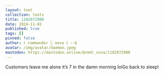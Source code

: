```yaml
---
layout: toot
collection: toots
title: 1102072900
date: 2024-11-02
published: true
tags: []
pinned: false
author: ⸸ commander ░ nova ⸸ :~$
avatar: /img/avatar/daemon.jpeg
mastodon: https://mastodon.online/@cmdr_nova/1102072900
---
```


Customers leave me alone it’s 7 in the damn morning lolGo back to sleep!
